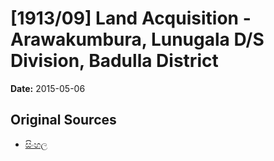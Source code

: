 # [1913/09] Land Acquisition - Arawakumbura, Lunugala D/S Division, Badulla District

**Date:** 2015-05-06

## Original Sources

- [සිංහල](https://documents.gov.lk/view/extra-gazettes/2015/5/1913-09_S.pdf)

